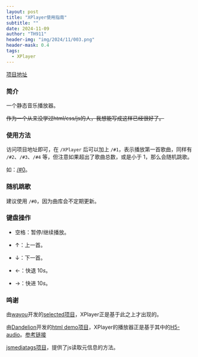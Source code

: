 ```yaml
---
layout: post
title: "XPlayer使用指南"
subtitle: ""
date: 2024-11-09
author: "TH911"
header-img: "img/2024/11/003.png"
header-mask: 0.4
tags:
  - XPlayer
---
```


[项目地址](/project/XPlayer/#0)

### 简介

一个静态音乐播放器。

~~作为一个从来没学过html/css/js的人，我想能写成这样已经很好了。~~

### 使用方法

访问项目地址即可，在 `/XPlayer` 后可以加上 `/#1`，表示播放第一首歌曲，同样有 `/#2`、`/#3`、`/#4` 等，但注意如果超出了歌曲总数，或是小于 $1$，那么会随机跳歌。

如：[/#0](/project/XPlayer/#0)。

### 随机跳歌

建议使用 `/#0`，因为曲库会不定期更新。

### 键盘操作

* 空格：暂停/继续播放。
* $\uparrow$：上一首。
* $\downarrow$：下一首。​​

* $\leftarrow$：快退 $10s$。
* $\rightarrow$：快进 $10s$。

### 鸣谢

由[wayou](https://github.com/wayou)开发的[selected项目](https://github.com/wayou/selected)，XPlayer正是基于此之上才出现的。

由[Dandelion](https://dandelion-drq.github.io/)开发的[html demo项目](https://gitee.com/Dandelion_/html_demo)，XPlayer的播放器正是基于其中的[H5-audio](https://gitee.com/Dandelion_/html_demo/tree/master/H5-audio)。[参考链接](https://dandelion-drq.github.io/2017/08/28/H5-audio-demo.html)

[jsmediatags项目](https://github.com/aadsm/jsmediatags)，提供了js读取元信息的方法。